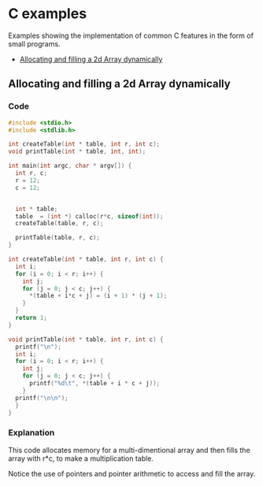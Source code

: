 # C examples

Examples showing the implementation of common C features in the form of small programs.

<!-- TOC depthFrom:2 depthTo:2 -->

- [Allocating and filling a 2d Array dynamically](#allocating-and-filling-a-2d-array-dynamically)

<!-- /TOC -->

## Allocating and filling a 2d Array dynamically

### Code

```c
#include <stdio.h>
#include <stdlib.h>

int createTable(int * table, int r, int c);
void printTable(int * table, int, int);

int main(int argc, char * argv[]) {
  int r, c;
  r = 12;
  c = 12;


  int * table;
  table  = (int *) calloc(r*c, sizeof(int));
  createTable(table, r, c);

  printTable(table, r, c);
}

int createTable(int * table, int r, int c) {
  int i;
  for (i = 0; i < r; i++) {
    int j;
    for (j = 0; j < c; j++) {
      *(table + i*c + j) = (i + 1) * (j + 1);
    }
  }
  return 1;
}

void printTable(int * table, int r, int c) {
  printf("\n");
  int i;
  for (i = 0; i < r; i++) {
    int j;
    for (j = 0; j < c; j++) {
      printf("%d\t", *(table + i * c + j));
    }
  printf("\n\n");
  }
}
```

### Explanation

This code allocates memory for a multi-dimentional array and then fills the array with r*c, to make a multiplication table.

Notice the use of pointers and pointer arithmetic to access and fill the array.